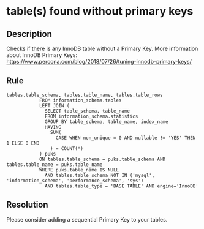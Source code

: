 # table(s) found without primary keys

## Description
Checks if there is any InnoDB table without a Primary Key. More information about InnoDB Primary Keys: https://www.percona.com/blog/2018/07/26/tuning-innodb-primary-keys/

## Rule
```
tables.table_schema, tables.table_name, tables.table_rows
            FROM information_schema.tables
            LEFT JOIN (
              SELECT table_schema, table_name
              FROM information_schema.statistics
              GROUP BY table_schema, table_name, index_name
              HAVING
                SUM(
                  CASE WHEN non_unique = 0 AND nullable != 'YES' THEN 1 ELSE 0 END
                ) = COUNT(*)
            ) puks
            ON tables.table_schema = puks.table_schema AND tables.table_name = puks.table_name
            WHERE puks.table_name IS NULL
              AND tables.table_schema NOT IN ('mysql', 'information_schema', 'performance_schema', 'sys')
              AND tables.table_type = 'BASE TABLE' AND engine='InnoDB'
```

## Resolution
Please consider adding a sequential Primary Key to your tables.
